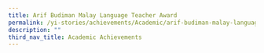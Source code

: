 ```yaml
---
title: Arif Budiman Malay Language Teacher Award
permalink: /yi-stories/achievements/Academic/arif-budiman-malay-language-teacher-award/
description: ""
third_nav_title: Academic Achievements
---
```


